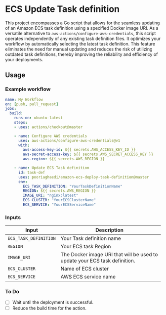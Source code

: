 # ECS Update Task definition

This project encompasses a Go script that allows for the seamless updating of an Amazon ECS task definition using a specified Docker image URI. As a versatile alternative to `aws-actions/configure-aws-credentials`, this script operates independently of any existing task definition files. It optimizes your workflow by automatically selecting the latest task definition. This feature eliminates the need for manual updating and reduces the risk of utilizing outdated task definitions, thereby improving the reliability and efficiency of your deployments.

## Usage



### Example workflow

```yaml
name: My Workflow
on: [push, pull_request]
jobs:
  build:
    runs-on: ubuntu-latest
    steps:
    - uses: actions/checkout@master

    - name: Configure AWS credentials
      uses: aws-actions/configure-aws-credentials@v1
      with:
        aws-access-key-id: ${{ secrets.AWS_ACCESS_KEY_ID }}
        aws-secret-access-key: ${{ secrets.AWS_SECRET_ACCESS_KEY }}
        aws-region: ${{ secrets.AWS_REGION }}

    - name: Update ECS Task definition
      id: task-def
      uses: pooriaghaedi/amazon-ecs-deploy-task-definition@master
      env:
        ECS_TASK_DEFINITION: "YourTaskDefinitionName"
        REGION: ${{ secrets.AWS_REGION }}
        IMAGE_URI: "nginx:latest"
        ECS_CLUSTER: "YourECSClusterName"
        ECS_SERVICE: "YourECSServiceName"        
```

### Inputs

| Input                                             | Description                                        |
|------------------------------------------------------|-----------------------------------------------|
| `ECS_TASK_DEFINITION`  | Your Task definition name    |
| `REGION`  | Your ECS task Region    |
| `IMAGE_URI`  | The Docker image URI that will be used to update your ECS task definition.   |
| `ECS_CLUSTER`  | Name of ECS cluster    |
| `ECS_SERVICE`  | AWS ECS service name   |


### To Do
- [ ] Wait until the deployment is successful.
- [ ] Reduce the build time for the action.